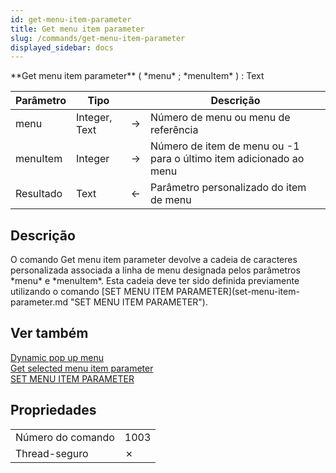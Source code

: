 ```yaml
---
id: get-menu-item-parameter
title: Get menu item parameter
slug: /commands/get-menu-item-parameter
displayed_sidebar: docs
---
```


<!--REF #_command_.Get menu item parameter.Syntax-->**Get menu item parameter** ( *menu* ; *menuItem* ) : Text<!-- END REF-->
<!--REF #_command_.Get menu item parameter.Params-->
| Parâmetro | Tipo |  | Descrição |
| --- | --- | --- | --- |
| menu | Integer, Text | &#8594;  | Número de menu ou menu de referência |
| menuItem | Integer | &#8594;  | Número de item de menu ou -1 para o último item adicionado ao menu |
| Resultado | Text | &#8592; | Parâmetro personalizado do item de menu |

<!-- END REF-->

## Descrição 

<!--REF #_command_.Get menu item parameter.Summary-->O comando Get menu item parameter devolve a cadeia de caracteres personalizada associada a linha de menu designada pelos parâmetros *menu* e *menuItem*.<!-- END REF--> Esta cadeia deve ter sido definida previamente utilizando o comando [SET MENU ITEM PARAMETER](set-menu-item-parameter.md "SET MENU ITEM PARAMETER").

## Ver também 

[Dynamic pop up menu](dynamic-pop-up-menu.md)  
[Get selected menu item parameter](get-selected-menu-item-parameter.md)  
[SET MENU ITEM PARAMETER](set-menu-item-parameter.md)  

## Propriedades

|  |  |
| --- | --- |
| Número do comando | 1003 |
| Thread-seguro | &cross; |


